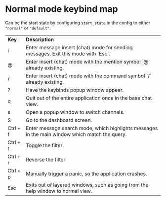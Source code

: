 # Normal mode keybind map

Can be the start state by configuring `start_state` in the config to either `"normal"` or `"default"`.

<table>
<tr>
<td> <b>Key</b>
<td> <b> Description</b>
<tr>
<td> i
<td> Enter message insert (chat) mode for sending messages. Exit this mode with `Esc`.
<tr>
<td> @
<td> Enter insert (chat) mode with the mention symbol `@` already existing.
<tr>
<td> /
<td> Enter insert (chat) mode with the command symbol `/` already existing.
<tr>
<td> ?
<td> Have the keybinds popup window appear.
<tr>
<td> q
<td> Quit out of the entire application once in the base chat view.
<tr>
<td> s
<td> Open a popup window to switch channels.
<tr>
<td> S
<td> Go to the dashboard screen.
<tr>
<td> Ctrl + f
<td> Enter message search mode, which highlights messages in the main window which match the query.
<tr>
<td> Ctrl + t
<td> Toggle the filter.
<tr>
<td> Ctrl + r
<td> Reverse the filter.
<tr>
<td> Ctrl + p
<td> Manually trigger a panic, so the application crashes.
<tr>
<td> Esc
<td> Exits out of layered windows, such as going from the help window to normal view.
</table>
